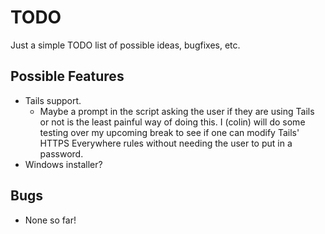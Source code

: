 # TODO
Just a simple TODO list of possible ideas, bugfixes, etc. 

## Possible Features
* Tails support. 
  * Maybe a prompt in the script asking the user if they are using Tails or not is the least painful way of doing this. I (colin) will do some testing over my upcoming break to see if one can modify Tails' HTTPS Everywhere rules without needing the user to put in a password.
* Windows installer?

## Bugs
* None so far!
